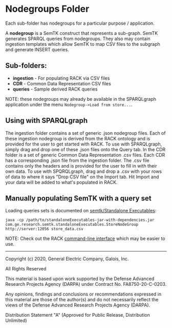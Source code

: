 # Nodegroups Folder

Each sub-folder has nodegroups for a particular purpose / application.

A **nodegroup** is a SemTK construct that represents a sub-graph.
SemTK generates SPARQL queries from nodegroups.  They also may contain
ingestion templates which allow SemTK to map CSV files to the subgraph
and generate INSERT queries.

## Sub-folders:

- **ingestion** - For populating RACK via CSV files
- **CDR** - Common Data Representation CSV files
- **queries** - Sample derived RACK queries

NOTE: these nodegroups may already be available in the SPARQLgraph
application under the menu `Nodegroup->Load from store...`.

## Using with SPARQLgraph
The ingestion folder contains a set of generic .json nodegroup files. Each of these ingestion nodegroup is derived from the RACK ontology and is provided for the user to get started with RACK. To use with SPARQLgraph, simply drag and drop one of these .json files onto the Query tab. In the CDR folder is a set of generic Common Data Representation .csv files. Each CDR has a corresponding .json file from the ingestion folder. The .csv file contains only the headers and is provided for the user to fill in with their own data. To use with SPQRQLgraph, drag and drop a .csv with your rows of data to where it says "Drop CSV file" on the Import tab. Hit Import and your data will be added to what's populated in RACK. 

## Manually populating SemTK with a query set

Loading queries sets is documented on [semtk/Standalone
Executables](https://github.com/ge-semtk/semtk/wiki/Standalone-Executables):

```shell
java -cp /path/to/standaloneExecutables-jar-with-dependencies.jar com.ge.research.semtk.standaloneExecutables.StoreNodeGroup http://server:12056 store_data.csv
```

NOTE: Check out the RACK [command-line
interface](../cli/) which may be easier to use.

---
Copyright (c) 2020, General Electric Company, Galois, Inc.

All Rights Reserved

This material is based upon work supported by the Defense Advanced Research Projects Agency (DARPA) under Contract No. FA8750-20-C-0203.

Any opinions, findings and conclusions or recommendations expressed in this material are those of the author(s) and do not necessarily reflect the views of the Defense Advanced Research Projects Agency (DARPA).

Distribution Statement "A" (Approved for Public Release, Distribution Unlimited)
